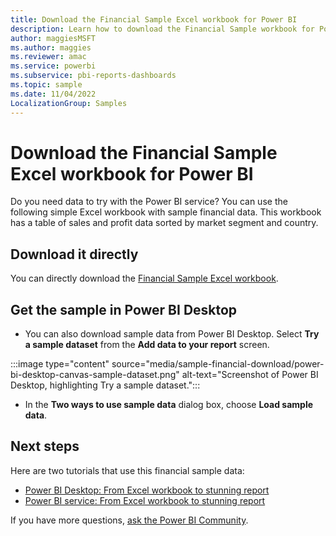 ```yaml
---
title: Download the Financial Sample Excel workbook for Power BI
description: Learn how to download the Financial Sample workbook for Power BI directly from this page or from Power BI Desktop.
author: maggiesMSFT
ms.author: maggies
ms.reviewer: amac
ms.service: powerbi
ms.subservice: pbi-reports-dashboards
ms.topic: sample
ms.date: 11/04/2022
LocalizationGroup: Samples
---
```

# Download the Financial Sample Excel workbook for Power BI
Do you need data to try with the Power BI service? You can use the following simple Excel workbook with sample financial data. This workbook has a table of sales and profit data sorted by market segment and country.

## Download it directly

You can directly download the [Financial Sample Excel workbook](https://go.microsoft.com/fwlink/?LinkID=521962).

## Get the sample in Power BI Desktop

- You can also download sample data from Power BI Desktop. Select **Try a sample dataset** from the **Add data to your report** screen.

:::image type="content" source="media/sample-financial-download/power-bi-desktop-canvas-sample-dataset.png" alt-text="Screenshot of Power BI Desktop, highlighting Try a sample dataset.":::

- In the **Two ways to use sample data** dialog box, choose **Load sample data**.

## Next steps

Here are two tutorials that use this financial sample data:

- [Power BI Desktop: From Excel workbook to stunning report](desktop-excel-stunning-report.md)
- [Power BI service: From Excel workbook to stunning report](service-from-excel-to-stunning-report.md)

If you have more questions, [ask the Power BI Community](https://community.powerbi.com/).
